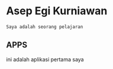 # Asep Egi Kurniawan
````
Saya adalah seorang pelajaran
````

## APPS
ini adalah aplikasi pertama saya